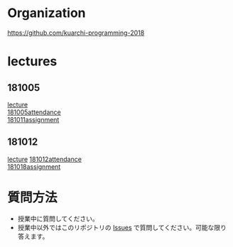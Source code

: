 # Organization
https://github.com/kuarchi-programming-2018

# lectures
## 181005
[lecture](handout-2018-10-5.md)  
[181005attendance](https://github.com/kuarchi-programming-2018/181005attendance)  
[181011assignment](https://github.com/kuarchi-programming-2018/181011assignment)

## 181012
[lecture](handout-2018-10-5.md)
[181012attendance](https://github.com/kuarchi-programming-2018/181005attendance)  
[181018assignment](https://github.com/kuarchi-programming-2018/181011assignment)


# 質問方法

- 授業中に質問してください。
- 授業中以外ではこのリポジトリの
[Issues](https://github.com/kuarchi-programming-2018/lectures/issues)
で質問してください。可能な限り答えます。
